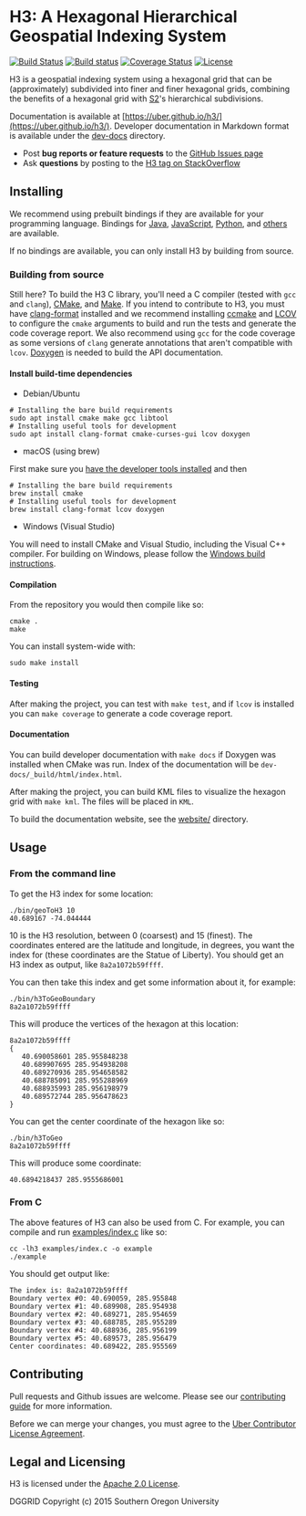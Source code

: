 # H3: A Hexagonal Hierarchical Geospatial Indexing System

[![Build Status](https://travis-ci.org/uber/h3.svg?branch=master)](https://travis-ci.org/uber/h3)
[![Build status](https://ci.appveyor.com/api/projects/status/61431y4sc5w0tsuk/branch/master?svg=true)](https://ci.appveyor.com/project/IsaacBrodsky/h3/branch/master)
[![Coverage Status](https://coveralls.io/repos/github/uber/h3/badge.svg?branch=master)](https://coveralls.io/github/uber/h3?branch=master)
[![License](https://img.shields.io/badge/License-Apache%202.0-blue.svg)](LICENSE)

H3 is a geospatial indexing system using a hexagonal grid that can be (approximately) subdivided into finer and finer hexagonal grids, combining the benefits of a hexagonal grid with [S2](https://code.google.com/archive/p/s2-geometry-library/)'s hierarchical subdivisions.

Documentation is available at [https://uber.github.io/h3/](https://uber.github.io/h3/). Developer documentation in Markdown format is available under the [dev-docs](./dev-docs/) directory.

 * Post **bug reports or feature requests** to the [GitHub Issues page](https://github.com/uber/h3/issues)
 * Ask **questions** by posting to the [H3 tag on StackOverflow](https://stackoverflow.com/questions/tagged/h3)

## Installing

We recommend using prebuilt bindings if they are available for your programming language. Bindings for [Java](https://github.com/uber/h3-java), [JavaScript](https://github.com/uber/h3-js), [Python](https://github.com/uber/h3-py), and [others](https://uber.github.io/h3/#/documentation/community/bindings) are available.

If no bindings are available, you can only install H3 by building from source.

### Building from source

Still here? To build the H3 C library, you'll need a C compiler (tested with `gcc` and `clang`), [CMake](https://cmake.org/), and [Make](https://www.gnu.org/software/make/). If you intend to contribute to H3, you must have [clang-format](https://clang.llvm.org/docs/ClangFormat.html) installed and we recommend installing [ccmake](https://cmake.org/cmake/help/v3.0/manual/ccmake.1.html) and [LCOV](http://ltp.sourceforge.net/coverage/lcov.php) to configure the `cmake` arguments to build and run the tests and generate the code coverage report. We also recommend using `gcc` for the code coverage as some versions of `clang` generate annotations that aren't compatible with `lcov`. [Doxygen](http://www.stack.nl/~dimitri/doxygen/) is needed to build the API documentation.

#### Install build-time dependencies

* Debian/Ubuntu

```
# Installing the bare build requirements
sudo apt install cmake make gcc libtool
# Installing useful tools for development
sudo apt install clang-format cmake-curses-gui lcov doxygen
```

* macOS (using brew)

First make sure you [have the developer tools installed](http://osxdaily.com/2014/02/12/install-command-line-tools-mac-os-x/) and then

```
# Installing the bare build requirements
brew install cmake
# Installing useful tools for development
brew install clang-format lcov doxygen
```

* Windows (Visual Studio)

You will need to install CMake and Visual Studio, including the Visual C++ compiler. For building on Windows, please follow the [Windows build instructions](dev-docs/build_windows.md).

#### Compilation

From the repository you would then compile like so:

```
cmake .
make
```

You can install system-wide with:

```
sudo make install
```

#### Testing

After making the project, you can test with `make test`, and if `lcov` is installed you can `make coverage` to generate a code coverage report.

#### Documentation

You can build developer documentation with `make docs` if Doxygen was installed when CMake was run. Index of the documentation will be `dev-docs/_build/html/index.html`.

After making the project, you can build KML files to visualize the hexagon grid with `make kml`. The files will be placed in `KML`.

To build the documentation website, see the [website/](./website/) directory.

## Usage

### From the command line

To get the H3 index for some location:

```
./bin/geoToH3 10
40.689167 -74.044444
```

10 is the H3 resolution, between 0 (coarsest) and 15 (finest). The coordinates entered are the latitude and longitude, in degrees, you want the index for (these coordinates are the Statue of Liberty).  You should get an H3 index as output, like `8a2a1072b59ffff`.

You can then take this index and get some information about it, for example:

```
./bin/h3ToGeoBoundary
8a2a1072b59ffff
```

This will produce the vertices of the hexagon at this location:

```
8a2a1072b59ffff
{
   40.690058601 285.955848238
   40.689907695 285.954938208
   40.689270936 285.954658582
   40.688785091 285.955288969
   40.688935993 285.956198979
   40.689572744 285.956478623
}
```

You can get the center coordinate of the hexagon like so:

```
./bin/h3ToGeo
8a2a1072b59ffff
```

This will produce some coordinate:

```
40.6894218437 285.9555686001
```

### From C

The above features of H3 can also be used from C. For example, you can compile and run [examples/index.c](./examples/index.c) like so:

```
cc -lh3 examples/index.c -o example
./example
```

You should get output like:

```
The index is: 8a2a1072b59ffff
Boundary vertex #0: 40.690059, 285.955848
Boundary vertex #1: 40.689908, 285.954938
Boundary vertex #2: 40.689271, 285.954659
Boundary vertex #3: 40.688785, 285.955289
Boundary vertex #4: 40.688936, 285.956199
Boundary vertex #5: 40.689573, 285.956479
Center coordinates: 40.689422, 285.955569
```

## Contributing

Pull requests and Github issues are welcome. Please see our [contributing guide](./CONTRIBUTING.md) for more information.

Before we can merge your changes, you must agree to the [Uber Contributor License Agreement](https://cla-assistant.io/uber/h3).

## Legal and Licensing

H3 is licensed under the [Apache 2.0 License](./LICENSE).

DGGRID
Copyright (c) 2015 Southern Oregon University
